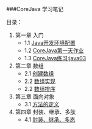###CoreJava 学习笔记


目录：

1. 第一章 入门
	+ 1.1 [Java开发环境配置](chapter1/01/1.1.md)
	+ 1.2 [CoreJava第一天作业](chapter1/02/1.2.md)
	+ 1.3 [CoreJava练习:java03](chapter1/03/1.3.md)
2. 第二章 数组
	+ 2.1 [创建数组](chapter2/1/2.1.md)
	+ 2.2 [数组实现](chapter2/2/2.2.md)
	+ 2.2 [数组排序](chapter2/2/2.3.md)
3. 第三章 面向对象
	+ 3.1 [方法的定义](chapter3/3.1.md)
4. 第四章 封装、继承、多肽
	+ 4.1 [封装、继承、多态](chapter4/4.1.md)
